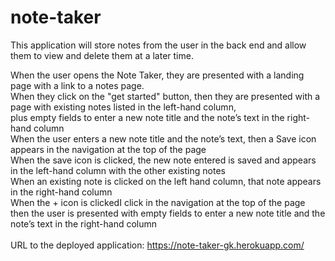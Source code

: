 # note-taker
This application will store notes from the user in the back end and allow them to view and delete them at a later time.

When the user opens the Note Taker, they are presented with a landing page with a link to a notes page.<br>
When they click on the "get started" button, then they are presented with a page with existing notes listed in the left-hand column,<br> plus empty fields to enter a new note title and the note’s text in the right-hand column<br>
When the user enters a new note title and the note’s text, then a Save icon appears in the navigation at the top of the page<br>
When the save icon is clicked, the new note entered is saved and appears in the left-hand column with the other existing notes<br>
When an existing note is clicked on the left hand column, that note appears in the right-hand column<br>
When the + icon is clickedI click in the navigation at the top of the page<br>
then the user is presented with empty fields to enter a new note title and the note’s text in the right-hand column
<br>
<br>
URL to the deployed application: https://note-taker-gk.herokuapp.com/
